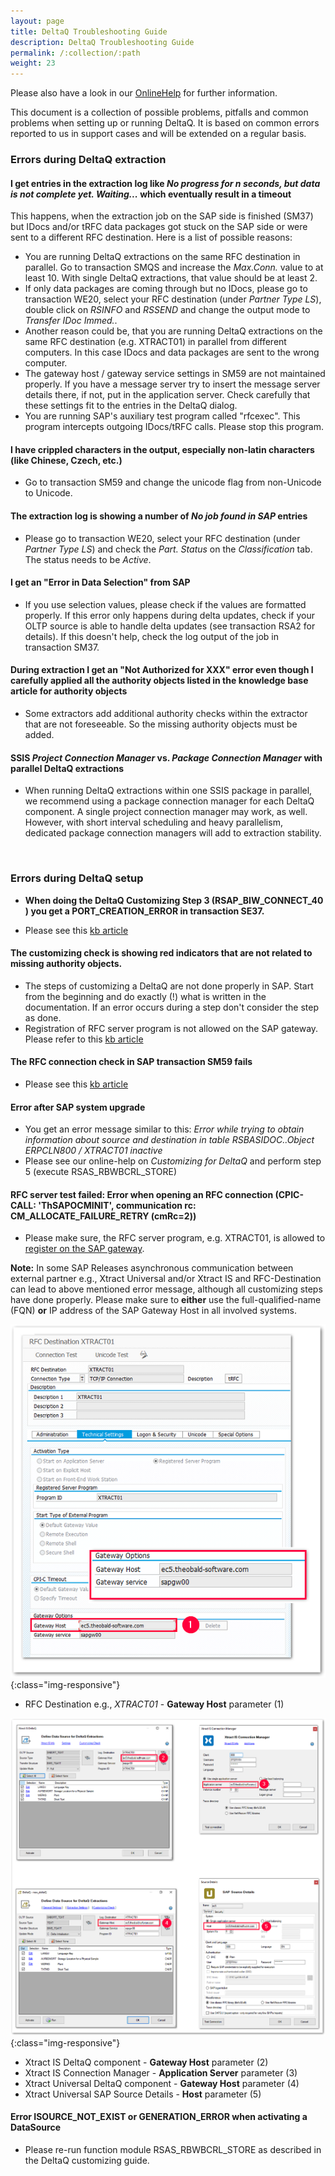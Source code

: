 ```yaml
---
layout: page
title: DeltaQ Troubleshooting Guide
description: DeltaQ Troubleshooting Guide
permalink: /:collection/:path
weight: 23
---
```


Please also have a look in our [OnlineHelp](https://help.theobald-software.com/en/) for further information.

This document is a collection of possible problems, pitfalls and common problems when setting up or running DeltaQ. It is based on common errors reported to us in support cases and will be extended on a regular basis.

### Errors during DeltaQ extraction

#### I get entries in the extraction log like *No progress for n seconds, but data is not complete yet. Waiting...* which eventually result in a timeout

This happens, when the extraction job on the SAP side is finished (SM37) but IDocs and/or tRFC data packages got stuck on the SAP side or were sent to a different RFC destination. Here is a list of possible reasons:

* You are running DeltaQ extractions on the same RFC destination in parallel. Go to transaction SMQS and increase the *Max.Conn.* value to at least 10. With single DeltaQ extractions, that value should be at least 2.
* If only data packages are coming through but no IDocs, please go to transaction WE20, select your RFC destination (under *Partner Type LS*), double click on *RSINFO* and *RSSEND* and change the output mode to *Transfer IDoc Immed.*.
* Another reason could be, that you are running DeltaQ extractions on the same RFC destination (e.g. XTRACT01) in parallel from different computers. In this case IDocs and data packages are sent to the wrong computer.
* The gateway host / gateway service settings in SM59 are not maintained properly. If you have a message server try to insert the message server details there, if not, put in the application server. Check carefully that these settings fit to the entries in the DeltaQ dialog.
* You are running SAP's auxiliary test program called "rfcexec". This program intercepts outgoing IDocs/tRFC calls. Please stop this program.

#### I have crippled characters in the output, especially non-latin characters (like Chinese, Czech, etc.)
* Go to transaction SM59 and change the unicode flag from non-Unicode to Unicode.

#### The extraction log is showing a number of  _No job found in SAP_ entries
* Please go to transaction WE20, select your RFC destination (under *Partner Type LS*) and check the *Part. Status* on the *Classification* tab. The status needs to be *Active*. 

#### I get an "Error in Data Selection" from SAP
* If you use selection values, please check if the values are formatted properly. If this error only happens during delta updates, check if your OLTP source is able to handle delta updates (see transaction RSA2 for details). If this doesn't help, check the log output of the job in transaction SM37.

#### During extraction I get an "Not Authorized for XXX" error even though I carefully applied all the authority objects listed in the knowledge base article for authority objects
* Some extractors add additional authority checks within the extractor that are not foreseeable. So the missing authority objects must be added. 

#### SSIS _Project Connection Manager_ vs. _Package Connection Manager_ with parallel DeltaQ extractions
* When running DeltaQ extractions within one SSIS package in parallel, we recommend using a package connection manager for each DeltaQ component. A single project connection manager may work, as well. 
However, with short interval scheduling and heavy parallelism, dedicated package connection managers will add to extraction stability. 
<br>

### Errors during DeltaQ setup
- **When doing the DeltaQ Customizing Step 3 (RSAP_BIW_CONNECT_40 ) you get a PORT_CREATION_ERROR in transaction SE37.**
* Please see this [kb article](https://kb.theobald-software.com/troubleshooting/port_creation_error)


#### The customizing check is showing red indicators that are not related to missing authority objects.
* The steps of customizing a DeltaQ are not done properly in SAP. Start from the beginning and do exactly (!) what is written in the documentation. If an error occurs during a step don't consider the step as done.
* Registration of RFC server program is not allowed on the SAP gateway. Please refer to this [kb article](https://kb.theobald-software.com/sap/registering-rfc-server-in-sap-releases-in-kernel-release-720-and-higher)


#### The RFC connection check in SAP transaction SM59 fails
* Please see this [kb article](https://kb.theobald-software.com/troubleshooting/sm59-rfc---connection-test-fails)


#### Error after SAP system upgrade
* You get an error message similar to this: *Error while trying to obtain information about source and destination in table RSBASIDOC..Object ERPCLN800 / XTRACT01 inactive*
* Please see our online-help on *Customizing for DeltaQ* and perform step 5 (execute RSAS_RBWBCRL_STORE)

#### RFC server test failed:  Error when opening an RFC connection (CPIC-CALL: 'ThSAPOCMINIT', communication rc: CM_ALLOCATE_FAILURE_RETRY (cmRc=2))
* Please make sure, the RFC server program, e.g. XTRACT01, is allowed to [register on the SAP gateway](https://kb.theobald-software.com/sap/registering-rfc-server-in-sap-releases-in-kernel-release-720-and-higher).

**Note:** In some SAP Releases asynchronous communication between external partner e.g., Xtract Universal and/or Xtract IS and RFC-Destination can lead to above mentioned error message, although all customizing steps have done properly. Please make sure to **either** use the full-qualified-name (FQN) **or** IP address of the SAP Gateway Host in all involved systems.

![SM59-RFC Server](/img/contents/rfc_host.png){:class="img-responsive"}
- RFC Destination e.g.,  *XTRACT01* - **Gateway Host** parameter (1)

![Xtract Products Parameters](/img/contents/deltaq-host.png){:class="img-responsive"}
- Xtract IS DeltaQ component - **Gateway Host** parameter (2)
- Xtract IS Connection Manager - **Application Server** parameter (3)
- Xtract Universal DeltaQ component - **Gateway Host** parameter (4)
- Xtract Universal SAP Source Details - **Host** parameter (5) 

#### Error ISOURCE_NOT_EXIST or GENERATION_ERROR when activating a DataSource
* Please re-run function module RSAS_RBWBCRL_STORE as described in the DeltaQ customizing guide.
